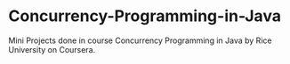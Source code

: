 # Concurrency-Programming-in-Java
Mini Projects done in course Concurrency Programming in Java by Rice University on Coursera.

